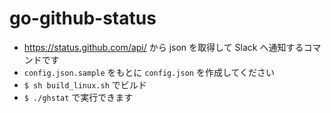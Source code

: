 # go-github-status

- https://status.github.com/api/ から json を取得して Slack へ通知するコマンドです
- `config.json.sample` をもとに `config.json` を作成してください
- `$ sh build_linux.sh` でビルド
- `$ ./ghstat` で実行できます
